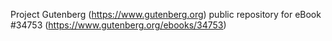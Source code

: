 Project Gutenberg (https://www.gutenberg.org) public repository for eBook #34753 (https://www.gutenberg.org/ebooks/34753)
